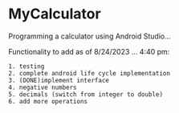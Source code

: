 # MyCalculator
Programming a calculator using Android Studio...

Functionality to add as of 8/24/2023 ... 4:40 pm:

    1. testing
    2. complete android life cycle implementation
    3. (DONE)implement interface
    4. negative numbers
    5. decimals (switch from integer to double)
    6. add more operations
